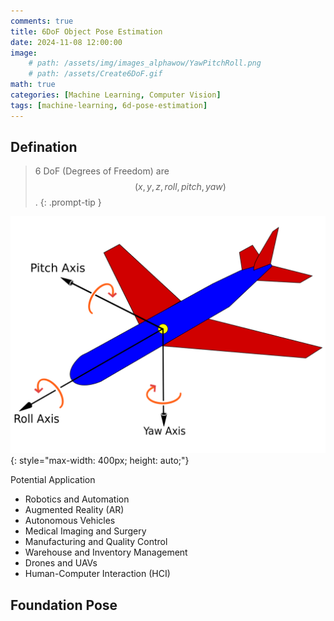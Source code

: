 ```yaml
---
comments: true
title: 6DoF Object Pose Estimation
date: 2024-11-08 12:00:00
image:
    # path: /assets/img/images_alphawow/YawPitchRoll.png
    # path: /assets/Create6DoF.gif
math: true
categories: [Machine Learning, Computer Vision]
tags: [machine-learning, 6d-pose-estimation]
---
```


## Defination

> 6 DoF (Degrees of Freedom) are $$ (x, y, z, roll, pitch, yaw) $$.
{: .prompt-tip }

![roll-pitch-yaw](/assets/img/images_alphawow/YawPitchRoll.png){: style="max-width: 400px; height: auto;"}

Potential Application
- Robotics and Automation
- Augmented Reality (AR)
- Autonomous Vehicles
- Medical Imaging and Surgery
- Manufacturing and Quality Control
- Warehouse and Inventory Management
- Drones and UAVs
- Human-Computer Interaction (HCI)

## Foundation Pose